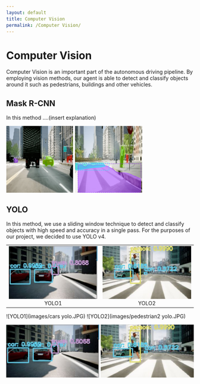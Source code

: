 ```yaml
---
layout: default
title: Computer Vision
permalink: /Computer Vision/
---
```


# Computer Vision

Computer Vision is an important part of the autonomous driving pipeline. By employing vision methods, our agent is able to detect and classify objects around it such as pedestrians, buildings and other vehicles.

## Mask R-CNN
In this method ....(insert explanation)

![RCNN1](images/Rcnn1.png)
![RCNN2](images/rcnn2.png)

## YOLO
In this method, we use a sliding window technique to detect and classify objects with high speed and accuracy in a single pass. For the purposes of our project, we decided to use YOLO v4.

| | |
|:-------------------------:|:-------------------------:|
|<img width="250" height="142" src="images/cars yolo.JPG">  YOLO1 |  <img width="250" height="142" src="images/pedestrian2 yolo.JPG"> YOLO2 |

![YOLO1](images/cars yolo.JPG)
![YOLO2](images/pedestrian2 yolo.JPG)

<img src="images/cars yolo.JPG" alt="YOLO with cars" width="250" height="142"> 
<img src="images/pedestrian2 yolo.JPG" alt="YOLO with pedestrians" width="250" height="142"> 
